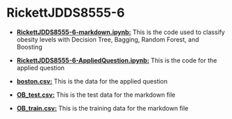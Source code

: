 # RickettJDDS8555-6

- **[RickettJDDS8555-6-markdown.ipynb:](/RickettJDDS8555-6-markdown.ipynb)** This is the code used to classify obesity levels with Decision Tree, Bagging, Random Forest, and Boosting

- **[RickettJDDS8555-6-AppliedQuestion.ipynb:](/RickettJDDS8555-6-AppliedQuestion.ipynb)** This is the code for the applied question

- **[boston.csv:](/boston.csv)** This is the data for the applied question

- **[OB_test.csv:](/OB_test.csv)** This is the test data for the markdown file

- **[OB_train.csv:](/OB_train.csv)** This is the training data for the markdown file
